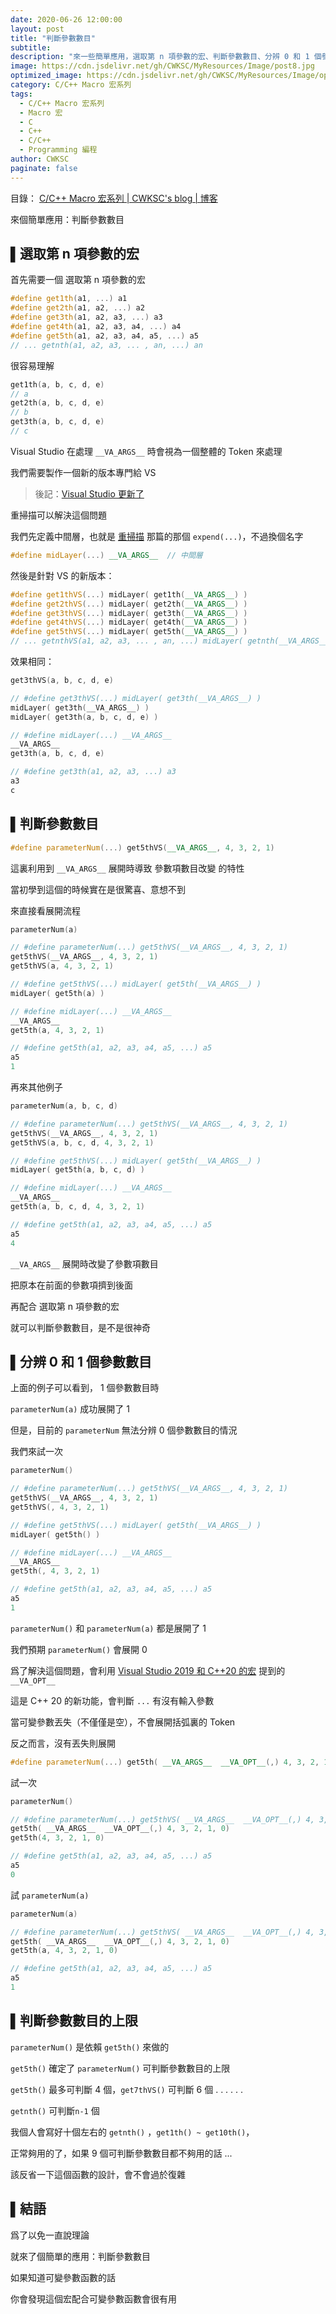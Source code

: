 ```yaml
---
date: 2020-06-26 12:00:00
layout: post
title: "判斷參數數目"
subtitle: 
description: "來一些簡單應用，選取第 n 項參數的宏、判斷參數數目、分辨 0 和 1 個參數數目、判斷參數數目的上限"
image: https://cdn.jsdelivr.net/gh/CWKSC/MyResources/Image/post8.jpg
optimized_image: https://cdn.jsdelivr.net/gh/CWKSC/MyResources/Image/optimized/post8_opt.jpg
category: C/C++ Macro 宏系列
tags:
  - C/C++ Macro 宏系列
  - Macro 宏
  - C
  - C++
  - C/C++
  - Programming 編程
author: CWKSC
paginate: false
---
```


目錄： <a href="https://cwksc.github.io/C_C++-Macro-宏系列/">C/C++ Macro 宏系列 | CWKSC's blog | 博客</a>

來個簡單應用：判斷參數數目

## ▌選取第 n 項參數的宏

首先需要一個 選取第 n 項參數的宏

```c++
#define get1th(a1, ...) a1
#define get2th(a1, a2, ...) a2
#define get3th(a1, a2, a3, ...) a3
#define get4th(a1, a2, a3, a4, ...) a4
#define get5th(a1, a2, a3, a4, a5, ...) a5
// ... getnth(a1, a2, a3, ... , an, ...) an
```

很容易理解

```c++
get1th(a, b, c, d, e)
// a
get2th(a, b, c, d, e)
// b
get3th(a, b, c, d, e)
// c
```

Visual Studio 在處理 `__VA_ARGS__` 時會視為一個整體的 Token 來處理

我們需要製作一個新的版本專門給 VS

> 後記：[Visual Studio 更新了](https://cwksc.github.io/Visual-Studio-2019-和-C++20-的宏/)

重掃描可以解決這個問題

我們先定義中間層，也就是 [重掃描](https://cwksc.github.io/重掃描/) 那篇的那個 `expend(...)`，不過換個名字

```c++
#define midLayer(...) __VA_ARGS__  // 中間層
```

然後是針對 VS 的新版本：

```c++
#define get1thVS(...) midLayer( get1th(__VA_ARGS__) )
#define get2thVS(...) midLayer( get2th(__VA_ARGS__) )
#define get3thVS(...) midLayer( get3th(__VA_ARGS__) )
#define get4thVS(...) midLayer( get4th(__VA_ARGS__) )
#define get5thVS(...) midLayer( get5th(__VA_ARGS__) )
// ... getnthVS(a1, a2, a3, ... , an, ...) midLayer( getnth(__VA_ARGS__) )
```

效果相同：

```c++
get3thVS(a, b, c, d, e)

// #define get3thVS(...) midLayer( get3th(__VA_ARGS__) )
midLayer( get3th(__VA_ARGS__) )
midLayer( get3th(a, b, c, d, e) )

// #define midLayer(...) __VA_ARGS__
__VA_ARGS__
get3th(a, b, c, d, e)

// #define get3th(a1, a2, a3, ...) a3
a3
c
```

## ▌判斷參數數目

```c++
#define parameterNum(...) get5thVS(__VA_ARGS__, 4, 3, 2, 1)
```

這裏利用到 `__VA_ARGS__` 展開時導致 參數項數目改變 的特性

當初學到這個的時候實在是很驚喜、意想不到

來直接看展開流程

```c++
parameterNum(a)

// #define parameterNum(...) get5thVS(__VA_ARGS__, 4, 3, 2, 1)
get5thVS(__VA_ARGS__, 4, 3, 2, 1)
get5thVS(a, 4, 3, 2, 1)

// #define get5thVS(...) midLayer( get5th(__VA_ARGS__) )
midLayer( get5th(a) )

// #define midLayer(...) __VA_ARGS__
__VA_ARGS__
get5th(a, 4, 3, 2, 1)

// #define get5th(a1, a2, a3, a4, a5, ...) a5
a5
1
```

再來其他例子

```c++
parameterNum(a, b, c, d)

// #define parameterNum(...) get5thVS(__VA_ARGS__, 4, 3, 2, 1)
get5thVS(__VA_ARGS__, 4, 3, 2, 1)
get5thVS(a, b, c, d, 4, 3, 2, 1)

// #define get5thVS(...) midLayer( get5th(__VA_ARGS__) )
midLayer( get5th(a, b, c, d) )

// #define midLayer(...) __VA_ARGS__
__VA_ARGS__
get5th(a, b, c, d, 4, 3, 2, 1)

// #define get5th(a1, a2, a3, a4, a5, ...) a5
a5
4
```

`__VA_ARGS__` 展開時改變了參數項數目

把原本在前面的參數項擠到後面

再配合 選取第 n 項參數的宏

就可以判斷參數數目，是不是很神奇

## ▌分辨 0 和 1 個參數數目

上面的例子可以看到， 1 個參數數目時

`parameterNum(a)` 成功展開了 1

但是，目前的 `parameterNum` 無法分辨 0 個參數數目的情況

我們來試一次

```c++
parameterNum()

// #define parameterNum(...) get5thVS(__VA_ARGS__, 4, 3, 2, 1)
get5thVS(__VA_ARGS__, 4, 3, 2, 1)
get5thVS(, 4, 3, 2, 1)

// #define get5thVS(...) midLayer( get5th(__VA_ARGS__) )
midLayer( get5th() )

// #define midLayer(...) __VA_ARGS__
__VA_ARGS__
get5th(, 4, 3, 2, 1)

// #define get5th(a1, a2, a3, a4, a5, ...) a5
a5
1
```

`parameterNum()` 和 `parameterNum(a)` 都是展開了 1

我們預期 `parameterNum()` 會展開 0

爲了解決這個問題，會利用 [Visual Studio 2019 和 C++20 的宏](https://cwksc.github.io/Visual-Studio-2019-和-C++20-的宏/) 提到的 `__VA_OPT__`

這是 C++ 20 的新功能，會判斷 `...` 有沒有輸入參數

當可變參數丟失（不僅僅是空），不會展開括弧裏的 Token

反之而言，沒有丟失則展開

```c++
#define parameterNum(...) get5th( __VA_ARGS__  __VA_OPT__(,) 4, 3, 2, 1, 0)
```

試一次

```c++
parameterNum()

// #define parameterNum(...) get5thVS( __VA_ARGS__  __VA_OPT__(,) 4, 3, 2, 1, 0)
get5th( __VA_ARGS__  __VA_OPT__(,) 4, 3, 2, 1, 0)
get5th(4, 3, 2, 1, 0)

// #define get5th(a1, a2, a3, a4, a5, ...) a5
a5
0
```

試 `parameterNum(a)`

```c++
parameterNum(a)

// #define parameterNum(...) get5thVS( __VA_ARGS__  __VA_OPT__(,) 4, 3, 2, 1, 0)
get5th( __VA_ARGS__  __VA_OPT__(,) 4, 3, 2, 1, 0)
get5th(a, 4, 3, 2, 1, 0)

// #define get5th(a1, a2, a3, a4, a5, ...) a5
a5
1
```

## ▌判斷參數數目的上限

`parameterNum()` 是依賴 `get5th()` 來做的

`get5th()` 確定了 `parameterNum()` 可判斷參數數目的上限

`get5th()` 最多可判斷 4 個，`get7thVS()` 可判斷 6 個 . . . . . . 

`getnth()` 可判斷`n-1` 個

我個人會寫好十個左右的 `getnth()` ，`get1th() ~ get10th()`，

正常夠用的了，如果 9 個可判斷參數數目都不夠用的話 ...

該反省一下這個函數的設計，會不會過於復雜

## ▌結語

爲了以免一直說理論

就來了個簡單的應用：判斷參數數目

如果知道可變參數函數的話

你會發現這個宏配合可變參數函數會很有用